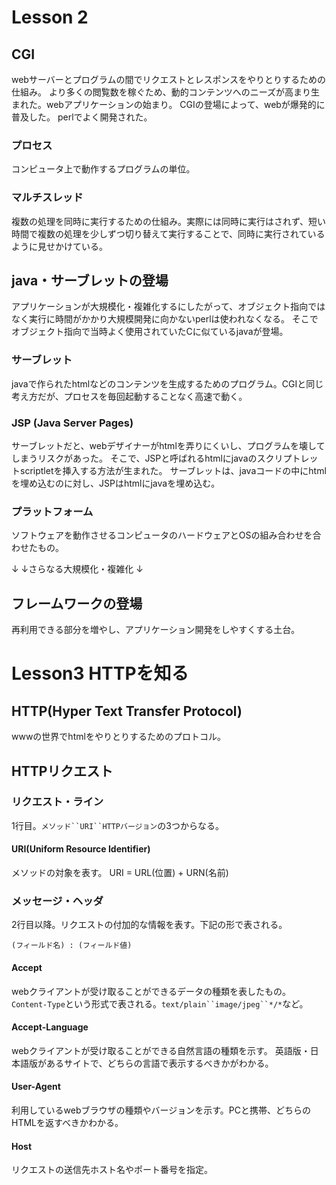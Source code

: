 # Lesson 2

## CGI
webサーバーとプログラムの間でリクエストとレスポンスをやりとりするための仕組み。
より多くの閲覧数を稼ぐため、動的コンテンツへのニーズが高まり生まれた。webアプリケーションの始まり。
CGIの登場によって、webが爆発的に普及した。
perlでよく開発された。

### プロセス
コンピュータ上で動作するプログラムの単位。

### マルチスレッド
複数の処理を同時に実行するための仕組み。実際には同時に実行はされず、短い時間で複数の処理を少しずつ切り替えて実行することで、同時に実行されているように見せかけている。

## java・サーブレットの登場
アプリケーションが大規模化・複雑化するにしたがって、オブジェクト指向ではなく実行に時間がかかり大規模開発に向かないperlは使われなくなる。
そこでオブジェクト指向で当時よく使用されていたCに似ているjavaが登場。

### サーブレット
javaで作られたhtmlなどのコンテンツを生成するためのプログラム。CGIと同じ考え方だが、プロセスを毎回起動することなく高速で動く。

### JSP (Java Server Pages)
サーブレットだと、webデザイナーがhtmlを弄りにくいし、プログラムを壊してしまうリスクがあった。
そこで、JSPと呼ばれるhtmlにjavaのスクリプトレットscriptletを挿入する方法が生まれた。
サーブレットは、javaコードの中にhtmlを埋め込むのに対し、JSPはhtmlにjavaを埋め込む。

### プラットフォーム
ソフトウェアを動作させるコンピュータのハードウェアとOSの組み合わせを合わせたもの。

↓
↓さらなる大規模化・複雑化
↓

## フレームワークの登場
再利用できる部分を増やし、アプリケーション開発をしやすくする土台。

# Lesson3 HTTPを知る

## HTTP(Hyper Text Transfer Protocol)
wwwの世界でhtmlをやりとりするためのプロトコル。

## HTTPリクエスト
###  リクエスト・ライン
1行目。`メソッド``URI``HTTPバージョン`の3つからなる。

#### URI(Uniform Resource Identifier)
メソッドの対象を表す。
URI = URL(位置) + URN(名前)

### メッセージ・ヘッダ
2行目以降。リクエストの付加的な情報を表す。下記の形で表される。
```
(フィールド名) : (フィールド値)
```
#### Accept
webクライアントが受け取ることができるデータの種類を表したもの。`Content-Type`という形式で表される。`text/plain``image/jpeg``*/*`など。

#### Accept-Language
webクライアントが受け取ることができる自然言語の種類を示す。
英語版・日本語版があるサイトで、どちらの言語で表示するべきかがわかる。

#### User-Agent
利用しているwebブラウザの種類やバージョンを示す。PCと携帯、どちらのHTMLを返すべきかわかる。

#### Host
リクエストの送信先ホスト名やポート番号を指定。


